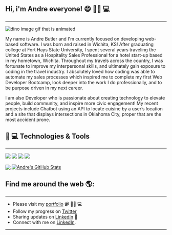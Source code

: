 ##   Hi, i'm Andre everyone! 😄 ✊🏿 💻
<hr> 
<img src="https://raw.githubusercontent.com/abutler6588/abutler6588/master/dino.gif" alt="dino image gif that is animated">

My name is Andre Butler and I'm currently focused on developing web-based software. I was born and raised in Wichita, KS! After graduating college at Fort Hays State University, I spent several years traveling the United States as a Hospitality Sales Professional for a hotel start-up based in my hometown, Wichita. Throughout my travels across the country, I was fortunate to improve my interpersonal skills, and ultimately gain exposure to coding in the travel industry. I absolutely loved how coding was able to automate my sales processes which inspired me to complete my first Web Developer Bootcamp, look deeper into the work I do professionally, and to be purpose driven in my next career. 

I am also Developer who is passionate about creating technology to elevate people, build community, and inspire more civic engagement! My recent projects include Chatbot using an API to locate cuisine by a user’s location and a site that displays intersections in Oklahoma City, proper that are the most accident prone.

## 🔧 💻 Technologies & Tools
<hr> 

![](https://img.shields.io/badge/OS-Mac-informational?style=flat&logo=apple&logoColor=white&color=1486bd)
![](https://img.shields.io/badge/Code-Python-informational?style=flat&logo=python&logoColor=white&color=ffbf4b)
![](https://img.shields.io/badge/Code-JavaScript-informational?style=flat&logo=javascript&logoColor=white&color=ffbf4b)
![](https://img.shields.io/badge/Tools-PostgreSQL-informational?style=flat&logo=postgresql&logoColor=white&color=2bbc8a)

<a href="https://github.com/abutler6588">
<img align="center" src="https://github-readme-stats.vercel.app/api/top-langs/?username=abutler6588&hide=html,css&html&title_color=ffffff&text_color=c9cacc&icon_color=2bbc8a&bg_color=1d1f21" />
</a>
<a href="https://github.com/abutler6588">
<img align="center" src="https://github-readme-stats.vercel.app/api?username=abutler6588&hide=stars,contribs&show_icons=true&line_height=27&count_private=true&title_color=ffffff&text_color=c9cacc&icon_color=2bbc8a&bg_color=1d1f21" alt="Andre's GitHub Stats" />
</a>

## Find me around the web 🌎: 
<hr> 

- Please visit my [portfolio](https://www.andrebutler.me) 📹 ✍🏾 💻
- Follow my progress on <a href="https://twitter.com/OK20171">Twitter</a>
- Sharing updates on <a href="https://www.linkedin.com/in/%F0%9F%AA%94-andre-butler-62aa387b/">LinkedIn</a> 💼
- Connect with me on [LinkedIn](https://www.linkedin.com/in/%F0%9F%AA%94-andre-butler-62aa387b/).

<hr> 
<!--
**abutler6588/abutler6588** is a ✨ _special_ ✨ repository because its `README.md` (this file) appears on your GitHub profile.
